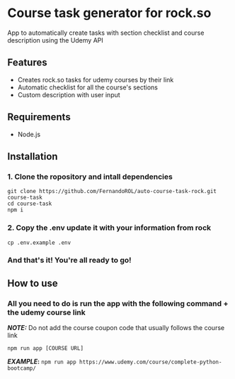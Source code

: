# Course task generator for rock.so

App to automatically create tasks with section checklist and course description using the Udemy API

## Features 

- Creates rock.so tasks for udemy courses by their link
- Automatic checklist for all the course's sections
- Custom description with user input

## Requirements

- Node.js

## Installation

### 1. Clone the ropository and intall dependencies

```
git clone https://github.com/FernandoROL/auto-course-task-rock.git course-task
cd course-task
npm i
```

### 2. Copy the .env update it with your information from rock

```
cp .env.example .env
```

### And that's it! You're all ready to go!

## How to use

### All you need to do is run the app with the following command + the udemy course link

 **_NOTE:_** Do not add the course coupon code that usually follows the course link

```
npm run app [COURSE URL]
```

**_EXAMPLE_:**  ```npm run app https://www.udemy.com/course/complete-python-bootcamp/```

